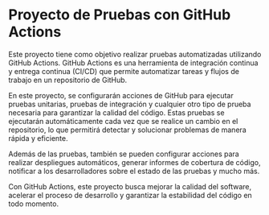 # Proyecto de Pruebas con GitHub Actions

Este proyecto tiene como objetivo realizar pruebas automatizadas utilizando GitHub Actions. GitHub Actions es una herramienta de integración continua y entrega continua (CI/CD) que permite automatizar tareas y flujos de trabajo en un repositorio de GitHub.

En este proyecto, se configurarán acciones de GitHub para ejecutar pruebas unitarias, pruebas de integración y cualquier otro tipo de prueba necesaria para garantizar la calidad del código. Estas pruebas se ejecutarán automáticamente cada vez que se realice un cambio en el repositorio, lo que permitirá detectar y solucionar problemas de manera rápida y eficiente.

Además de las pruebas, también se pueden configurar acciones para realizar despliegues automáticos, generar informes de cobertura de código, notificar a los desarrolladores sobre el estado de las pruebas y mucho más.

Con GitHub Actions, este proyecto busca mejorar la calidad del software, acelerar el proceso de desarrollo y garantizar la estabilidad del código en todo momento.
